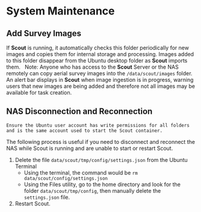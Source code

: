 # System Maintenance

## Add Survey Images

If **Scout** is running, it automatically checks this folder periodically for new images and copies them for internal storage and processing. Images added to this folder disappear from the Ubuntu desktop folder as **Scout** imports them.
 
Note: Anyone who has access to the **Scout** Server or the NAS remotely can copy aerial survey images into the `/data/scout/images` folder.
 
An alert bar displays in **Scout** when image ingestion is in progress, warning users that new images are being added and therefore not all images may be available for task creation.

## NAS Disconnection and Reconnection

```{warning}
Ensure the Ubuntu user account has write permissions for all folders and is the same account used to start the Scout container.
```

The following process is useful if you need to disconnect and reconnect the NAS while Scout is running and are unable to start or restart Scout.

1. Delete the file `data/scout/tmp/config/settings.json` from the Ubuntu Terminal
    * Using the terminal, the command would be `rm data/scout/config/settings.json`
    * Using the Files utility, go to the home directory and look for the folder `data/scout/tmp/config`, then manually delete the `settings.json` file.
2. Restart Scout.
